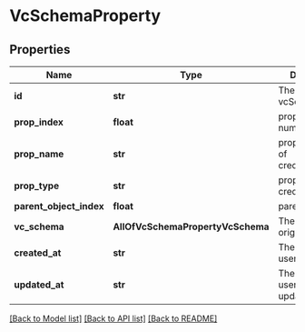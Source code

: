 # VcSchemaProperty

## Properties
Name | Type | Description | Notes
------------ | ------------- | ------------- | -------------
**id** | **str** | The ID of the vcSchema | 
**prop_index** | **float** | property Index number | 
**prop_name** | **str** | property Name of credentialSubject | 
**prop_type** | **str** | property Type of credentialSubject | 
**parent_object_index** | **float** | parent property | 
**vc_schema** | **AllOfVcSchemaPropertyVcSchema** | The VcSchema is origin | [optional] 
**created_at** | **str** | The date the user was created | 
**updated_at** | **str** | The date the user was last updated | 

[[Back to Model list]](../README.md#documentation-for-models) [[Back to API list]](../README.md#documentation-for-api-endpoints) [[Back to README]](../README.md)


